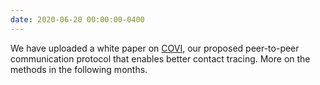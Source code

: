 ```yaml
---
date: 2020-06-20 00:00:00-0400
---
```


We have uploaded a white paper on <a href="https://arxiv.org/abs/2005.08502" target="_blank">COVI</a>, our proposed peer-to-peer communication protocol that enables better contact tracing. More on the methods in the following months.

